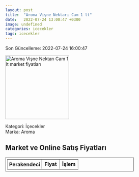 ```yaml
---
layout: post
title:  "Aroma Vişne Nektarı Cam 1 lt"
date:   2022-07-24 13:00:47 +0300
image: undefined
categories: icecekler
tags: icecekler
---
```


Son Güncelleme: 2022-07-24 16:00:47

<img src="undefined" width="200" alt="Aroma Vişne Nektarı Cam 1 lt market fiyatları" />

Kategori: İçecekler
<br />
Marka: Aroma

<h2>Market ve Online Satış Fiyatları</h2>

<table border="1" style="padding: 5px;width:80%;">
  <tr>
    <td style="padding: 5px;"><strong>Perakendeci</strong></td>
    <td><strong>Fiyat</strong></td>
    <td><strong>İşlem</strong></td>
  </tr>
  
</table>
